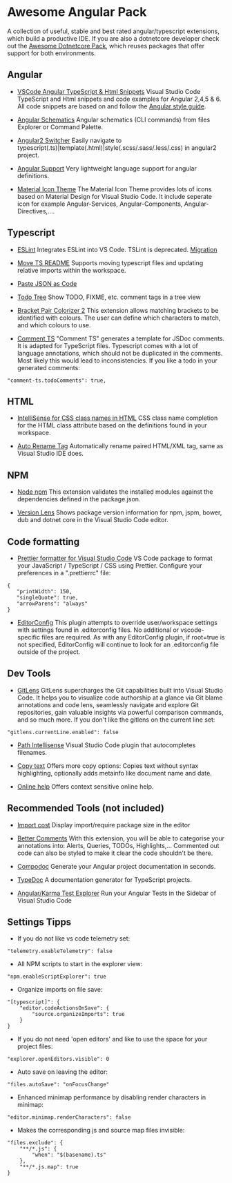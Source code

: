 # Awesome Angular Pack

A collection of useful, stable and best rated angular/typescript extensions, which build a productive IDE. If you are also a dotnetcore developer check out the [Awesome Dotnetcore Pack](https://marketplace.visualstudio.com/items?itemName=salbert.awesome-dotnetcore-pack), which reuses packages that offer support for both environments.

## Angular

- [VSCode Angular TypeScript & Html Snippets](https://marketplace.visualstudio.com/items?itemName=Mikael.Angular-BeastCode)
  Visual Studio Code TypeScript and Html snippets and code examples for Angular 2,4,5 & 6. All code snippets are based on and follow the [Angular style guide](https://angular.io/docs/ts/latest/guide/style-guide.html).

- [Angular Schematics](https://marketplace.visualstudio.com/items?itemName=cyrilletuzi.angular-schematics)
  Angular schematics (CLI commands) from files Explorer or Command Palette.

- [Angular2 Switcher](https://marketplace.visualstudio.com/items?itemName=infinity1207.angular2-switcher)
  Easily navigate to typescript(.ts)|template(.html)|style(.scss/.sass/.less/.css) in angular2 project.

- [Angular Support](https://marketplace.visualstudio.com/items?itemName=vismalietuva.vscode-angular-support)
  Very lightweight language support for angular definitions.

- [Material Icon Theme](https://marketplace.visualstudio.com/items?itemName=PKief.material-icon-theme)
  The Material Icon Theme provides lots of icons based on Material Design for Visual Studio Code. It include seperate icon for example Angular-Services, Angular-Components, Angular-Directives,....

## Typescript

- [ESLint](https://marketplace.visualstudio.com/items?itemName=dbaeumer.vscode-eslint)
  Integrates ESLint into VS Code. TSLint is deprecated. [Migration](https://code.visualstudio.com/api/advanced-topics/tslint-eslint-migration)

- [Move TS README](https://marketplace.visualstudio.com/items?itemName=stringham.move-ts)
  Supports moving typescript files and updating relative imports within the workspace.

- [Paste JSON as Code](https://marketplace.visualstudio.com/items?itemName=quicktype.quicktype)

- [Todo Tree](https://marketplace.visualstudio.com/items?itemName=Gruntfuggly.todo-tree)
  Show TODO, FIXME, etc. comment tags in a tree view

- [Bracket Pair Colorizer 2](https://marketplace.visualstudio.com/items?itemName=CoenraadS.bracket-pair-colorizer-2)
  This extension allows matching brackets to be identified with colours. The user can define which characters to match, and which colours to use.

- [Comment TS](https://marketplace.visualstudio.com/items?itemName=salbert.comment-ts)
  "Comment TS" generates a template for JSDoc comments. It is adapted for TypeScript files. Typescript comes with a lot of language annotations, which should not be duplicated in the comments. Most likely this would lead to inconsistencies. If you like a todo in your generated comments:

```
"comment-ts.todoComments": true,
```

## HTML

- [IntelliSense for CSS class names in HTML](https://marketplace.visualstudio.com/items?itemName=Zignd.html-css-class-completion)
  CSS class name completion for the HTML class attribute based on the definitions found in your workspace.

- [Auto Rename Tag](https://marketplace.visualstudio.com/items?itemName=formulahendry.auto-rename-tag)
  Automatically rename paired HTML/XML tag, same as Visual Studio IDE does.

## NPM

- [Node npm](https://marketplace.visualstudio.com/items?itemName=eg2.vscode-npm-script)
  This extension validates the installed modules against the dependencies defined in the package.json.

- [Version Lens](https://marketplace.visualstudio.com/items?itemName=pflannery.vscode-versionlens)
  Shows package version information for npm, jspm, bower, dub and dotnet core in the Visual Studio Code editor.

## Code formatting

- [Prettier formatter for Visual Studio Code](https://marketplace.visualstudio.com/items?itemName=esbenp.prettier-vscode)
  VS Code package to format your JavaScript / TypeScript / CSS using Prettier. Configure your preferences in a ".prettierrc" file:

```
{
   "printWidth": 150,
   "singleQuote": true,
   "arrowParens": "always"
}
```

- [EditorConfig](https://marketplace.visualstudio.com/items?itemName=EditorConfig.EditorConfig)
  This plugin attempts to override user/workspace settings with settings found in .editorconfig files. No additional or vscode-specific files are required. As with any EditorConfig plugin, if root=true is not specified, EditorConfig will continue to look for an .editorconfig file outside of the project.

## Dev Tools

- [GitLens](https://marketplace.visualstudio.com/items?itemName=eamodio.gitlens)
  GitLens supercharges the Git capabilities built into Visual Studio Code. It helps you to visualize code authorship at a glance via Git blame annotations and code lens, seamlessly navigate and explore Git repositories, gain valuable insights via powerful comparison commands, and so much more. If you don't like the gitlens on the current line set:

```
"gitlens.currentLine.enabled": false
```

- [Path Intellisense](https://marketplace.visualstudio.com/items?itemName=christian-kohler.path-intellisense)
  Visual Studio Code plugin that autocompletes filenames.

- [Copy text](https://marketplace.visualstudio.com/items?itemName=salbert.copy-text)
  Offers more copy options: Copies text without syntax highlighting, optionally adds metainfo like document name and date.

- [Online help](https://marketplace.visualstudio.com/items?itemName=salbert.online-help)
  Offers context sensitive online help.

## Recommended Tools (not included)

- [Import cost](https://marketplace.visualstudio.com/items?itemName=wix.vscode-import-cost)
  Display import/require package size in the editor

- [Better Comments](https://marketplace.visualstudio.com/items?itemName=aaron-bond.better-comments)
  With this extension, you will be able to categorise your annotations into: Alerts, Queries, TODOs, Highlights,...
  Commented out code can also be styled to make it clear the code shouldn't be there.

- [Compodoc](https://compodoc.github.io/website/)
  Generate your Angular project documentation in seconds.

- [TypeDoc](http://typedoc.org/guides/installation/)
  A documentation generator for TypeScript projects.

- [Angular/Karma Test Explorer](https://marketplace.visualstudio.com/items?itemName=raagh.angular-karma-test-explorer&ssr=false#review-details)
  Run your Angular Tests in the Sidebar of Visual Studio Code

## Settings Tipps

- If you do not like vs code telemetry set:

```
"telemetry.enableTelemetry": false
```

- All NPM scripts to start in the explorer view:

```
"npm.enableScriptExplorer": true
```

- Organize imports on file save:

```
"[typescript]": {
    "editor.codeActionsOnSave": {
        "source.organizeImports": true
    }
}
```

- If you do not need 'open editors' and like to use the space for your project files:

```
"explorer.openEditors.visible": 0
```

- Auto save on leaving the editor:

```
"files.autoSave": "onFocusChange"
```

- Enhanced minimap performance by disabling render characters in minimap:

```
"editor.minimap.renderCharacters": false
```

- Makes the corresponding js and source map files invisible:

```
"files.exclude": {
    "**/*.js": {
        "when": "$(basename).ts"
    },
    "**/*.js.map": true
}
```
